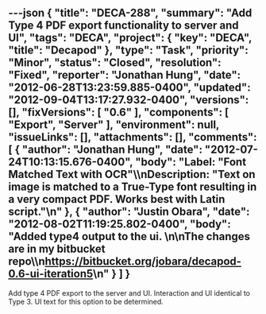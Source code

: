 ---json
{
  "title": "DECA-288",
  "summary": "Add Type 4 PDF export functionality to server and UI",
  "tags": "DECA",
  "project": {
    "key": "DECA",
    "title": "Decapod"
  },
  "type": "Task",
  "priority": "Minor",
  "status": "Closed",
  "resolution": "Fixed",
  "reporter": "Jonathan Hung",
  "date": "2012-06-28T13:23:59.885-0400",
  "updated": "2012-09-04T13:17:27.932-0400",
  "versions": [],
  "fixVersions": [
    "0.6"
  ],
  "components": [
    "Export",
    "Server"
  ],
  "environment": null,
  "issueLinks": [],
  "attachments": [],
  "comments": [
    {
      "author": "Jonathan Hung",
      "date": "2012-07-24T10:13:15.676-0400",
      "body": "Label: \"Font Matched Text with OCR\"\\\nDescription: \"Text on image is matched to a True-Type font resulting in a very compact PDF. Works best with Latin script.\"\n"
    },
    {
      "author": "Justin Obara",
      "date": "2012-08-02T11:19:25.802-0400",
      "body": "Added type4 output to the ui.&#x20;\n\nThe changes are in my bitbucket repo\\\n<https://bitbucket.org/jobara/decapod-0.6-ui-iteration5>\n"
    }
  ]
}
---
Add type 4 PDF export to the server and UI. Interaction and UI identical to Type 3. UI text for this option to be determined.

        